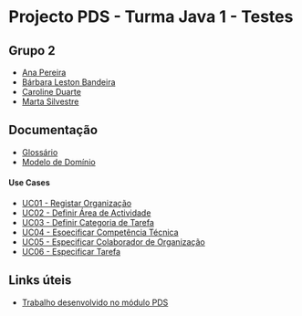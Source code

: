 # Projecto PDS - Turma Java 1 - Testes

## Grupo 2

- [Ana Pereira](https://github.com/anapereiraUpSkill)
- [Bárbara Leston Bandeira](https://github.com/blestonbandeiraUPSKILL)
- [Caroline Duarte](https://github.com/carol-duarte)
- [Marta Silvestre](https://github.com/Marta-Silvestre)

## Documentação

- [Glossário](https://github.com/blestonbandeiraUPSKILL/upskill_java1_labprg_grupo2/blob/main/Sprint%202/Glossario.md)
- [Modelo de Domínio](https://github.com/blestonbandeiraUPSKILL/upskill_java1_labprg_grupo2/blob/main/Sprint%202/Modelo%20de%20Dom%C3%ADnio.png)

#### Use Cases

- [UC01 - Registar Organização]()
- [UC02 - Definir Área de Actividade]()
- [UC03 - Definir Categoria de Tarefa](https://github.com/blestonbandeiraUPSKILL/upskill_java1_labprg_grupo2/tree/main/Sprint%202/UC03_Definir_Categoria_Tarefa)
- [UC04 - Esoecificar Competência Técnica](https://github.com/blestonbandeiraUPSKILL/upskill_java1_labprg_grupo2/tree/main/Sprint%202/UC04_Especificar_Competencia_Tecnica)
- [UC05 - Especificar Colaborador de Organização ]()
- [UC06 - Especificar Tarefa]()

## Links úteis

- [Trabalho desenvolvido no módulo PDS](https://github.com/ajorgesantosp/upskill_java1_g1)
